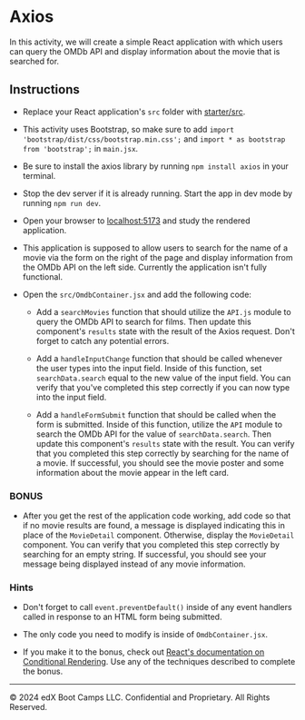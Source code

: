 # Axios

In this activity, we will create a simple React application with which users can query the OMDb API and display information about the movie that is searched for.

## Instructions

* Replace your React application's `src` folder with [starter/src](starter/src).

* This activity uses Bootstrap, so make sure to add `import 'bootstrap/dist/css/bootstrap.min.css';` and `import * as bootstrap from 'bootstrap';` in `main.jsx`.

* Be sure to install the axios library by running `npm install axios` in your terminal.

* Stop the dev server if it is already running. Start the app in dev mode by running `npm run dev`.

* Open your browser to [localhost:5173](http://localhost:5173) and study the rendered application.

* This application is supposed to allow users to search for the name of a movie via the form on the right of the page and display information from the OMDb API on the left side. Currently the application isn't fully functional.

* Open the `src/OmdbContainer.jsx` and add the following code:

  * Add a `searchMovies` function that should utilize the `API.js` module to query the OMDb API to search for films. Then update this component's `results` state with the result of the Axios request. Don't forget to catch any potential errors.

  * Add a `handleInputChange` function that should be called whenever the user types into the input field. Inside of this function, set `searchData.search` equal to the new value of the input field. You can verify that you've completed this step correctly if you can now type into the input field.

  * Add a `handleFormSubmit` function that should be called when the form is submitted. Inside of this function, utilize the `API` module to search the OMDb API for the value of `searchData.search`. Then update this component's `results` state with the result. You can verify that you completed this step correctly by searching for the name of a movie. If successful, you should see the movie poster and some information about the movie appear in the left card.

### BONUS

* After you get the rest of the application code working, add code so that if no movie results are found, a message is displayed indicating this in place of the `MovieDetail` component. Otherwise, display the `MovieDetail` component. You can verify that you completed this step correctly by searching for an empty string. If successful, you should see your message being displayed instead of any movie information.

### Hints

* Don't forget to call `event.preventDefault()` inside of any event handlers called in response to an HTML form being submitted.

* The only code you need to modify is inside of `OmdbContainer.jsx`.

* If you make it to the bonus, check out [React's documentation on Conditional Rendering](https://react.dev/learn/conditional-rendering). Use any of the techniques described to complete the bonus.

---

© 2024 edX Boot Camps LLC. Confidential and Proprietary. All Rights Reserved.

